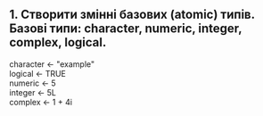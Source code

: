 ## 1.	Створити змінні базових (atomic) типів. Базові типи: character, numeric, integer, complex, logical. ##
character <- "example" <br>
logical <- TRUE <br>
numeric <- 5 <br>
integer <- 5L <br>
complex <- 1 + 4i <br>
